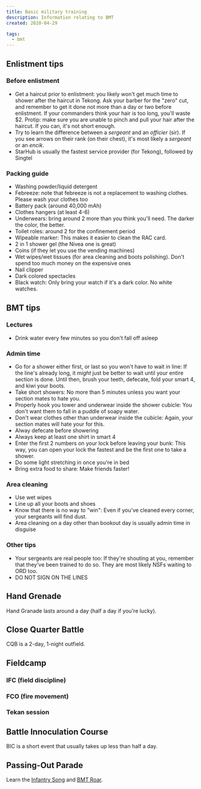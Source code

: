 ```yaml
---
title: Basic military training
description: Information relating to BMT
created: 2020-04-29

tags:
  - bmt
---
```



## Enlistment tips

### Before enlistment
- Get a haircut prior to enlistment: you likely won't get much time to shower after the haircut in Tekong. Ask your barber for the "zero" cut, and remember to get it done not more than a day or two before enlistment. If your commanders think your hair is too long, you'll waste $2. Protip: make sure you are unable to pinch and pull your hair after the haircut. If you can, it's not short enough.
- Try to learn the difference between a *sergeant* and an *officier* (sir). If you see arrows on their rank (on their chest), it's most likely a *sergeant* or an *encik*.
- StarHub is usually the fastest service provider (for Tekong), followed by Singtel

### Packing guide
- Washing powder/liquid detergent
- Febreeze: note that febreeze is not a replacement to washing clothes. Please wash your clothes too
- Battery pack (around 40,000 mAh)
- Clothes hangers (at least 4-6)
- Underwears: bring around 2 more than you think you'll need. The darker the color, the better.
- Toilet roles: around 2 for the confinement period
- Wipeable marker: This makes it easier to clean the RAC card.
- 2 in 1 shower gel (the Nivea one is great)
- Coins (if they let you use the vending machines)
- Wet wipes/wet tissues (for area cleaning and boots polishing). Don't spend too much money on the expensive ones
- Nail clipper
- Dark colored spectacles
- Black watch: Only bring your watch if it's a dark color. No white watches.

## BMT tips
### Lectures
- Drink water every few minutes so you don't fall off asleep

### Admin time

- Go for a shower either first, or last so you won't have to wait in line: If the line's already long, it *might* just be better to wait until your entire section is done. Until then, brush your teeth, defecate, fold your smart 4, and kiwi your boots.
- Take short showers: No more than 5 minutes unless you want your section mates to hate you.
- Properly hook you tower and underwear inside the shower cubicle: You don't want them to fall in a puddle of soapy water.
- Don't wear clothes other than underwear inside the cubicle: Again, your section mates will hate your for this.
- Alway defecate before showering
- Always keep at least one shirt in smart 4
- Enter the first 2 numbers on your lock before leaving your bunk: This way, you can open your lock the fastest and be the first one to take a shower.
- Do some light stretching in once you're in bed
- Bring extra food to share: Make friends faster!

### Area cleaning
- Use wet wipes
- Line up all your boots and shoes
- Know that there is no way to "win": Even if you've cleaned every corner, your sergeants will find dust.
- Area cleaning on a day other than bookout day is usually admin time in disguise

### Other tips
- Your sergeants are real people too: If they're shouting at you, remember that they've been trained to do so. They are most likely NSFs waiting to ORD too.
- DO NOT SIGN ON THE LINES

## Hand Grenade
Hand Granade lasts around a day (half a day if you're lucky).

<youtube-video id="CgT7Thc0_Ws"></youtube-video>

## Close Quarter Battle
CQB is a 2-day, 1-night outfield.

## Fieldcamp

### IFC (field discipline)
<youtube-video id="Qgbe0xbswGU"></youtube-video>

### FCO (fire movement)
<youtube-video id="pDjsXkKSGbo"></youtube-video>

### Tekan session
<youtube-video id="6rNTgRiNN3Q"></youtube-video>

## Battle Innoculation Course
BIC is a short event that usually takes up less than half a day.

## Passing-Out Parade
Learn the [Infantry Song](/songs#infantry-song) and [BMT Roar](/songs#bmt-roar).